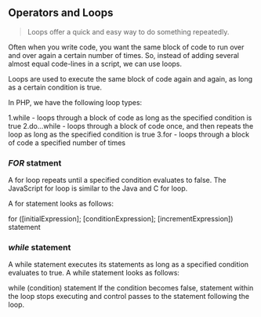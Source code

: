 Operators and Loops
---
>Loops offer a quick and easy way to do something repeatedly.

Often when you write code, you want the same block of code to run over and over again a certain number of times. So, instead of adding several almost equal code-lines in a script, we can use loops.

Loops are used to execute the same block of code again and again, as long as a certain condition is true.

In PHP, we have the following loop types:

1.while - loops through a block of code as long as the specified condition is true
2.do...while - loops through a block of code once, and then repeats the loop as long as the specified condition is true
3.for - loops through a block of code a specified number of times

### *FOR* statment
A for loop repeats until a specified condition evaluates to false. The JavaScript for loop is similar to the Java and C for loop.

A for statement looks as follows:

for ([initialExpression]; [conditionExpression]; [incrementExpression])
  statement
  
 ### *while* statement
A while statement executes its statements as long as a specified condition evaluates to true. A while statement looks as follows:

while (condition)
  statement
If the condition becomes false, statement within the loop stops executing and control passes to the statement following the loop. 
